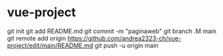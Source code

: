 # vue-project
git init
git add README.md
git commit -m "paginaweb"
git branch .M main
git remote add origin https://github.com/andrea2323-ch/vue-project/edit/main/README.md
git push -u origin main
